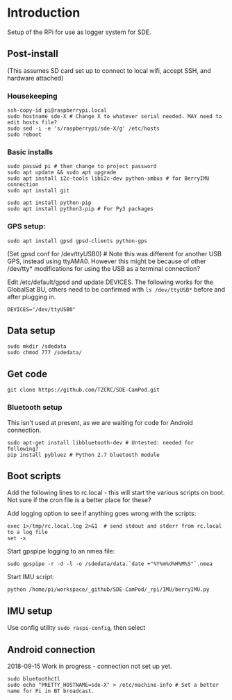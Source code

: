 # Introduction

Setup of the RPi for use as logger system for SDE.

## Post-install

(This assumes SD card set up to connect to local wifi, accept SSH, and hardware attached) 

### Housekeeping

    ssh-copy-id pi@raspberrypi.local
	sudo hostname sde-X # Change X to whatever serial needed. MAY need to edit hosts file?
	sudo sed -i -e 's/raspberrypi/sde-X/g' /etc/hosts 
	sudo reboot

### Basic installs

	sudo passwd pi # then change to project password
	sudo apt update && sudo apt upgrade
	sudo apt install i2c-tools libi2c-dev python-smbus # for BerryIMU connection
	sudo apt install git
	
	sudo apt install python-pip
	sudo apt install python3-pip # For Py3 packages
	
### GPS setup:	
	
	sudo apt install gpsd gpsd-clients python-gps

(Set gpsd conf for /dev/ttyUSB0) # Note this was different for another USB GPS, instead using ttyAMA0. However this might be because of other /dev/tty* modifications for using the USB as a terminal connection?

Edit /etc/default/gpsd and update DEVICES. The following works for the GlobalSat BU, others need to be confirmed with `ls /dev/ttyUSB*` before and after plugging in.

	DEVICES="/dev/ttyUSB0"

## Data setup

	sudo mkdir /sdedata	
	sudo chmod 777 /sdedata/
	
## Get code

	git clone https://github.com/TZCRC/SDE-CamPod.git
	
### Bluetooth setup

This isn't used at present, as we are waiting for code for Android connection.	
	
	sudo apt-get install libbluetooth-dev # Untested: needed for following?
	pip install pybluez # Python 2.7 bluetooth module

## Boot scripts

Add the following lines to rc.local - this will start the various scripts on boot. Not sure if the cron file is a better place for these?

Add logging option to see if anything goes wrong with the scripts:

	exec 1>/tmp/rc.local.log 2>&1  # send stdout and stderr from rc.local to a log file
	set -x

Start gpspipe logging to an nmea file:

	sudo gpspipe -r -d -l -o /sdedata/data.`date +"%Y%m%d%H%M%S"`.nmea
	
Start IMU script:
	
	python /home/pi/workspace/_github/SDE-CamPod/_rpi/IMU/berryIMU.py

## IMU setup

Use config utility `sudo raspi-config`, then select 

## Android connection 

2018-09-15 Work in progress - connection not set up yet.

	sudo bluetoothctl
	sudo echo "PRETTY_HOSTNAME=sde-X" > /etc/machine-info # Set a better name for Pi in BT broadcast.